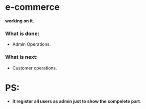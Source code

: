 # e-commerce
**working on it.**
### What is done:
-  Admin Operations.
### What is next:
- Customer operations.
# PS:
- **It register all users as admin just to show the compelete part**.
